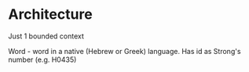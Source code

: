 # Architecture

Just 1 bounded context

Word - word in a native (Hebrew or Greek) language. Has id as Strong's number (e.g. H0435)

